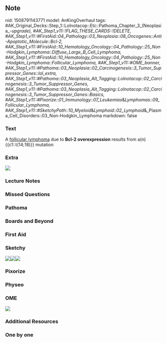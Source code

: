 ## Note
nid: 1508791143771
model: AnKingOverhaul
tags: #AK_Original_Decks::Step_1::Lolnotacop::Etc::Pathoma_Chapter_3_(Neoplasia_-_upgrade), #AK_Step1_v11::!FLAG_THESE_CARDS::!DELETE, #AK_Step1_v11::#FirstAid::04_Pathology::03_Neoplasia::08_Oncogenes::Anti-Apoptotic_Molecule::Bcl-2, #AK_Step1_v11::#FirstAid::10_Hematology_Oncology::04_Pathology::25_Non-Hodgkin_Lymphoma::Diffuse_Large_B_Cell_Lymphoma, #AK_Step1_v11::#FirstAid::10_Hematology_Oncology::04_Pathology::25_Non-Hodgkin_Lymphoma::Follicular_Lymphoma, #AK_Step1_v11::#OME_banner, #AK_Step1_v11::#Pathoma::03_Neoplasia::02_Carcinogenesis::3_Tumor_Suppressor_Genes::lol_extra, #AK_Step1_v11::#Pathoma::03_Neoplasia_Alt_Tagging::Lolnotacop::02_Carcinogenesis::3_Tumor_Suppressor_Genes, #AK_Step1_v11::#Pathoma::03_Neoplasia_Alt_Tagging::Lolnotacop::02_Carcinogenesis::3_Tumor_Suppressor_Genes::Basics, #AK_Step1_v11::#Pixorize::01_Immunology::07_Leukemias_&_Lymphomas::09_Follicular_Lymphoma, #AK_Step1_v11::#SketchyPath::10_Myeloid_&_Lymphoid::02_Lymphoid_&_Plasma_Cell_Disorders::03_Non-Hodgkin_Lymphoma
markdown: false

### Text
A <u>follicular lymphoma</u> due to <b>Bcl-2 overexpression</b>
results from a(n) {{c1::t(14;18)}} mutation

### Extra
<img src="paste-121723668136143.jpg">

### Lecture Notes


### Missed Questions


### Pathoma


### Boards and Beyond


### First Aid


### Sketchy
<img src=
"Screen%20Shot%202020-02-26%20at%201.14.32%20PM.JPG"><img src=
"Screen%20Shot%202020-02-26%20at%201.14.26%20PM.JPG"><img src=
"Zoverall%20picture%20(83)_1566160514431.JPG">

### Pixorize


### Physeo


### OME
<div class="ome-widget">
  <a href="https://onlinemeded.org?ref=anki"><img src=
  "_OME_AnkiFlashcards_General_7.png"></a>
</div>

### Additional Resources


### One by one


